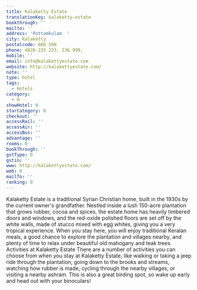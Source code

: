 ```yaml
---
title: Kalaketty Estate
translationKey: kalaketty-estate
bookthrough: ''
mailto: ''
address: 'Pottamkulam  '
city: Kalaketty
postalcode: 686 508
phone: 4828-235 223, 236 999,
mobile: ''
email: info@kalakettyestate.com
website: http://kalakettyestate.com/
note: ''
type: hotel
tags:
  - Hotels
category:
  - H
showHotel: 0
starCategory: 0
checkout: ''
accessRail: ''
accessAir: ''
accessBus: ''
advantage: ''
rooms: 0
bookThrough: ''
gstType: 0
gstin: ''
www: http://kalakettyestate.com/
web: 0
mailTo: ''
ranking: 0
---
```







Kalaketty Estate is a traditional Syrian Christian home, built in the 1930s by the current owner's grandfather. Nestled inside a lush 150-acre plantation that grows rubber, cocoa and spices, the estate home has heavily timbered doors and windows, and the red-oxide polished floors are set off by the white walls, made of stucco mixed with egg whites, giving you a very tropical experience.     When you stay here, you will enjoy traditional Keralan meals, a good chance to explore the plantation and villages nearby, and plenty of time to relax under beautiful old mahogany and teak trees.         Activities at Kalaketty Estate      There are a number of activities you can choose from when you stay at Kalaketty Estate, like walking or taking a jeep ride through the plantation, going down to the brooks and streams, watching how rubber is made, cycling through the nearby villages, or visiting a nearby ashram. This is also a great birding spot, so wake up early and head out with your binoculars!